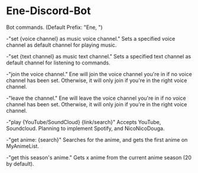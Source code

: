 # Ene-Discord-Bot

Bot commands. (Default Prefix: "Ene, ")


-"set {voice channel} as music voice channel."
Sets a specified voice channel as default channel for playing music.

-"set {text channel} as music text channel."
Sets a specified text channel as default channel for listening to commands.

-"join the voice channel."
Ene will join the voice channel you're in if no voice channel has been set. Otherwise, it will only join if you're in the right voice channel.

-"leave the channel."
Ene will leave the voice channel you're in if no voice channel has been set. Otherwise, it will only join if you're in the right voice channel.

-"play {YouTube/SoundCloud} {link/search}"
Accepts YouTube, Soundcloud. Planning to implement Spotify, and NicoNicoDouga.

-"get anime: {search}"
Searches for the anime, and gets the first anime on MyAnimeList.

-"get this season's anime."
Gets x anime from the current anime season (20 by default).


